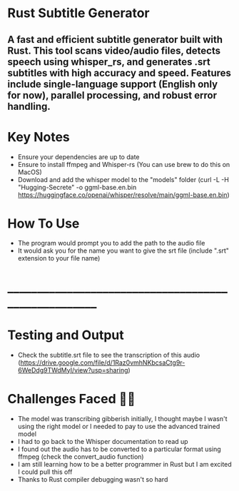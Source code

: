 # Rust Subtitle Generator
A fast and efficient subtitle generator built with Rust.
This tool scans video/audio files, detects speech using whisper_rs, and generates .srt subtitles with high accuracy and speed.
Features include single-language support (English only for now), parallel processing, and robust error handling.
-----------------------------------------------------------------------------------------------------------------------------
# Key Notes
* Ensure your dependencies are up to date
* Ensure to install ffmpeg and Whisper-rs (You can use brew to do this on MacOS)
* Download and add the whisper model to the "models" folder (curl -L -H "Hugging-Secrete" -o ggml-base.en.bin https://huggingface.co/openai/whisper/resolve/main/ggml-base.en.bin)

# How To Use
* The program would prompt you to add the path to the audio file
* It would ask you for the name you want to give the srt file (include ".srt" extension to your file name)
# ____________________________________________________
# Testing and Output
* Check the subtitle.srt file to see the transcription of this audio (https://drive.google.com/file/d/1Raz0vmhNKbcsaCtg9r-6WeDdg9TWdMyI/view?usp=sharing)

# Challenges Faced 🤣🤣
* The model was transcribing gibberish initially, I thought maybe I wasn't using the right model or I needed to pay to use the advanced trained model
* I had to go back to the Whisper documentation to read up
* I found out the audio has to be converted to a particular format using ffmpeg (check the convert_audio function)
* I am still learning how to be a better programmer in Rust but I am excited I could pull this off
* Thanks to Rust compiler debugging wasn't so hard
